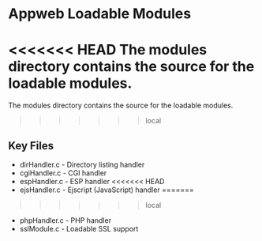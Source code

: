 Appweb Loadable Modules
=======================

<<<<<<< HEAD
The modules directory contains the source for the loadable modules. 
=======
The modules directory contains the source for the loadable modules.
>>>>>>> local

Key Files
---------

* dirHandler.c       - Directory listing handler
* cgiHandler.c       - CGI handler
* espHandler.c       - ESP handler
<<<<<<< HEAD
* ejsHandler.c       - Ejscript (JavaScript) handler
=======
>>>>>>> local
* phpHandler.c       - PHP handler
* sslModule.c        - Loadable SSL support
